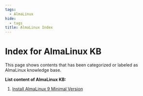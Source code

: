 ```yaml
---
tags:
  - AlmaLinux
hide:
  - tags
title: AlmaLinux Index
---
```


# Index for AlmaLinux KB

This page shows contents that has been categorized or labeled as AlmaLinux knowledge base.

**List content of AlmaLinux KB:**

1. [Install AlmaLinux 9 Minimal Version ](./install-almalinux9.md)
